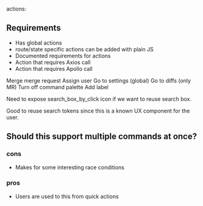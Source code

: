 actions:

## Requirements

* Has global actions
* route/state specific actions can be added with plain JS
* Documented requirements for actions
* Action that requires Axios call
* Action that requires Apollo call

Merge merge request
Assign user
Go to settings (global)
Go to diffs (only MR)
Turn off command palette
Add label

Need to expose search_box_by_click icon if we want to reuse search box.

Good to reuse search tokens since this is a known UX component for the user.

## Should this support multiple commands at once?

### cons

* Makes for some interesting race conditions

### pros

* Users are used to this from quick actions

